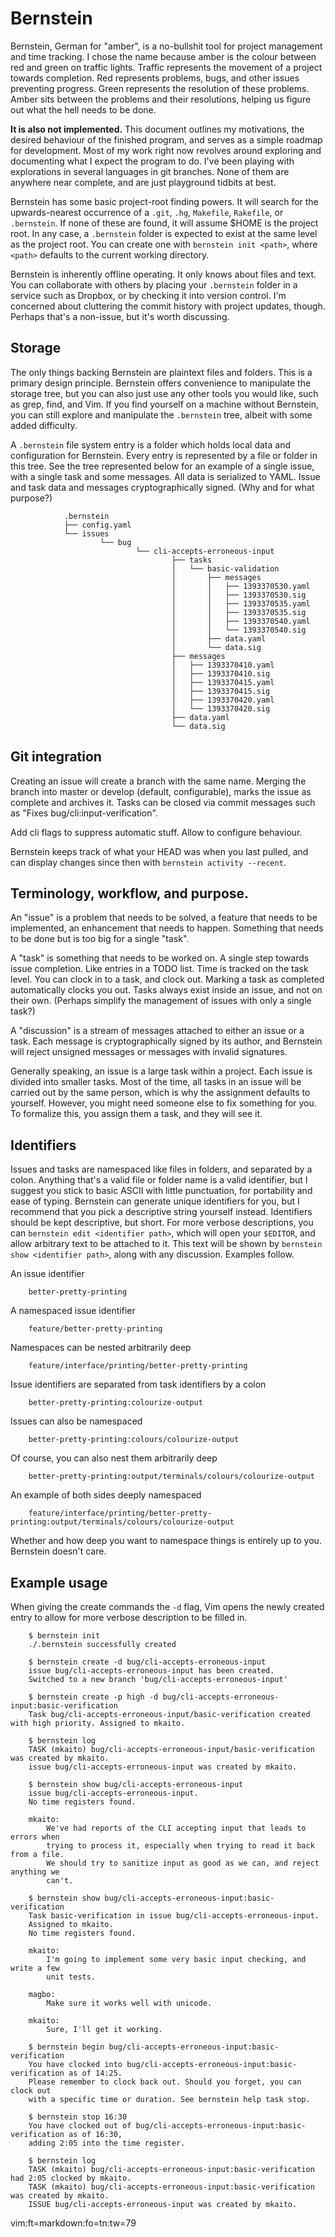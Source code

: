 # Bernstein

Bernstein, German for "amber", is a no-bullshit tool for project management and
time tracking. I chose the name because amber is the colour between red and
green on traffic lights. Traffic represents the movement of a project towards
completion. Red represents problems, bugs, and other issues preventing
progress. Green represents the resolution of these problems. Amber sits between
the problems and their resolutions, helping us figure out what the hell needs
to be done.

**It is also not implemented.** This document outlines my motivations, the
desired behaviour of the finished program, and serves as a simple roadmap for
development. Most of my work right now revolves around exploring and
documenting what I expect the program to do. I've been playing with
explorations in several languages in git branches. None of them are anywhere
near complete, and are just playground tidbits at best.

Bernstein has some basic project-root finding powers. It will search for the
upwards-nearest occurrence of a `.git`, `.hg`, `Makefile`, `Rakefile`, or
`.bernstein`. If none of these are found, it will assume $HOME is the project
root. In any case, a `.bernstein` folder is expected to exist at the same level
as the project root. You can create one with `bernstein init <path>`, where
`<path>` defaults to the current working directory.

Bernstein is inherently offline operating. It only knows about files and text.
You can collaborate with others by placing your `.bernstein` folder in a
service such as Dropbox, or by checking it into version control. I'm concerned
about cluttering the commit history with project updates, though. Perhaps
that's a non-issue, but it's worth discussing.

## Storage

The only things backing Bernstein are plaintext files and folders. This is a
primary design principle. Bernstein offers convenience to manipulate the
storage tree, but you can also just use any other tools you would like, such as
grep, find, and Vim. If you find yourself on a machine without Bernstein, you
can still explore and manipulate the `.bernstein` tree, albeit with some added
difficulty.

A `.bernstein` file system entry is a folder which holds local data and
configuration for Bernstein. Every entry is represented by a file or folder in
this tree. See the tree represented below for an example of a single issue,
with a single task and some messages. All data is serialized to YAML.  Issue
and task data and messages cryptographically signed. (Why and for what
purpose?)

				.bernstein
				├── config.yaml
				└── issues
						└── bug
								└── cli-accepts-erroneous-input
										├── tasks
										│   └── basic-validation
										│       ├── messages
										│       │   ├── 1393370530.yaml
										│       │   ├── 1393370530.sig
										│       │   ├── 1393370535.yaml
										│       │   ├── 1393370535.sig
										│       │   ├── 1393370540.yaml
										│       │   └── 1393370540.sig
										│       ├── data.yaml
										│       └── data.sig
										├── messages
										│   ├── 1393370410.yaml
										│   ├── 1393370410.sig
										│   ├── 1393370415.yaml
										│   ├── 1393370415.sig
										│   ├── 1393370420.yaml
										│   └── 1393370420.sig
										├── data.yaml
										└── data.sig

## Git integration

Creating an issue will create a branch with the same name. Merging the branch
into master or develop (default, configurable), marks the issue as complete and
archives it. Tasks can be closed via commit messages such as "Fixes
bug/cli:input-verification".

Add cli flags to suppress automatic stuff. Allow to configure behaviour.

Bernstein keeps track of what your HEAD was when you last pulled, and can
display changes since then with `bernstein activity --recent`.

## Terminology, workflow, and purpose.

An "issue" is a problem that needs to be solved, a feature that needs to be
implemented, an enhancement that needs to happen. Something that needs to be
done but is too big for a single "task".

A "task" is something that needs to be worked on. A single step towards issue
completion. Like entries in a TODO list. Time is tracked on the task level. You
can clock in to a task, and clock out. Marking a task as completed
automatically clocks you out. Tasks always exist inside an issue, and not on
their own. (Perhaps simplify the management of issues with only a single task?)

A "discussion" is a stream of messages attached to either an issue  or a task.
Each message is cryptographically signed by its author, and Bernstein will
reject unsigned messages or messages with invalid signatures.

Generally speaking, an issue is a large task within a project.  Each issue is
divided into smaller tasks. Most of the time, all tasks in an issue will be
carried out by the same person, which is why the assignment defaults to
yourself. However, you might need someone else to fix something for you. To
formalize this, you assign them a task, and they will see it.

## Identifiers

Issues and tasks are namespaced like files in folders, and separated by a
colon. Anything that's a valid file or folder name is a valid identifier, but I
suggest you stick to basic ASCII with little punctuation, for portability and
ease of typing. Bernstein can generate unique identifiers for you, but I
recommend that you pick a descriptive string yourself instead. Identifiers
should be kept descriptive, but short. For more verbose descriptions, you can
`bernstein edit <identifier path>`, which will open your `$EDITOR`, and allow
arbitrary text to be attached to it. This text will be shown by `bernstein show
<identifier path>`, along with any discussion. Examples follow.

An issue identifier

		better-pretty-printing

A namespaced issue identifier

		feature/better-pretty-printing

Namespaces can be nested arbitrarily deep

		feature/interface/printing/better-pretty-printing

Issue identifiers are separated from task identifiers by a colon

		better-pretty-printing:colourize-output

Issues can also be namespaced

		better-pretty-printing:colours/colourize-output

Of course, you can also nest them arbitrarily deep

		better-pretty-printing:output/terminals/colours/colourize-output

An example of both sides deeply namespaced

		feature/interface/printing/better-pretty-printing:output/terminals/colours/colourize-output

Whether and how deep you want to namespace things is entirely up to you.
Bernstein doesn't care.

## Example usage

When giving the create commands the `-d` flag, Vim opens the newly created
entry to allow for more verbose description to be filled in.

		$ bernstein init
		./.bernstein successfully created

		$ bernstein create -d bug/cli-accepts-erroneous-input
		issue bug/cli-accepts-erroneous-input has been created.
		Switched to a new branch 'bug/cli-accepts-erroneous-input'

		$ bernstein create -p high -d bug/cli-accepts-erroneous-input:basic-verification
		Task bug/cli-accepts-erroneous-input/basic-verification created with high priority. Assigned to mkaito.

		$ bernstein log
		TASK (mkaito) bug/cli-accepts-erroneous-input/basic-verification was created by mkaito.
		issue bug/cli-accepts-erroneous-input was created by mkaito.

		$ bernstein show bug/cli-accepts-erroneous-input
		issue bug/cli-accepts-erroneous-input.
		No time registers found.

		mkaito:
			We've had reports of the CLI accepting input that leads to errors when
			trying to process it, especially when trying to read it back from a file.
			We should try to sanitize input as good as we can, and reject anything we
			can't.

		$ bernstein show bug/cli-accepts-erroneous-input:basic-verification
		Task basic-verification in issue bug/cli-accepts-erroneous-input.
		Assigned to mkaito.
		No time registers found.

		mkaito:
			I'm going to implement some very basic input checking, and write a few
			unit tests.

		magbo:
			Make sure it works well with unicode.

		mkaito:
			Sure, I'll get it working.

		$ bernstein begin bug/cli-accepts-erroneous-input:basic-verification
		You have clocked into bug/cli-accepts-erroneous-input:basic-verification as of 14:25.
		Please remember to clock back out. Should you forget, you can clock out
		with a specific time or duration. See bernstein help task stop.

		$ bernstein stop 16:30
		You have clocked out of bug/cli-accepts-erroneous-input:basic-verification as of 16:30,
		adding 2:05 into the time register.

		$ bernstein log
		TASK (mkaito) bug/cli-accepts-erroneous-input:basic-verification had 2:05 clocked by mkaito.
		TASK (mkaito) bug/cli-accepts-erroneous-input:basic-verification was created by mkaito.
		ISSUE bug/cli-accepts-erroneous-input was created by mkaito.

vim:ft=markdown:fo=tn:tw=79
